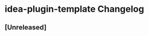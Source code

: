 <!-- Keep a Changelog guide -> https://keepachangelog.com -->

# idea-plugin-template Changelog

## [Unreleased]
